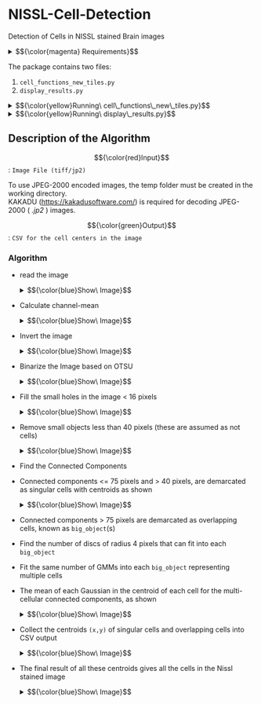 # NISSL-Cell-Detection
Detection of Cells in NISSL stained Brain images

<details>
  <summary> $${\color{magenta} Requirements}$$ </summary>

  + Python 3.7+
  + scikit-image
  + scikit-learn
  + matplotlib
  + pandas
  + pathlib
  + os
  + sys
  + shapely
  + numpy
  + $${\color{orange}KAKADU (!Optional) }$$
  
</details>


The package contains two files:
1. ```cell_functions_new_tiles.py ```
2. ```display_results.py ```

<details>
  <summary> $${\color{yellow}Running\ cell\_functions\_new\_tiles.py}$$ </summary>
  
  + $${\color{red}Input}$$: ```Image File (tiff/jp2)```
  
  + $${\color{green}Output}$$: ```CSV for the cell centers in the image```
  
  + $${\color{lightblue}Usage}$$: ``` python3 .\cell_functions_new_tiles.py .\test_image.tif ```
  
</details>

<details>
  <summary> $${\color{yellow}Running\ display\_results.py}$$ </summary>
  
  + $${\color{red}Input}$$: ```Image File (tiff/jp2)```, ```CSV for the cell centers in the image```
  
  + $${\color{green}Output}$$: ```Image with cell centers```
  
  + $${\color{lightblue}Usage}$$: ``` python3 .\display_results.py .\test_image.tif ```
  
</details>

## Description of the Algorithm

$${\color{red}Input}$$: ```Image File (tiff/jp2)```

To use JPEG-2000 encoded images, the temp folder must be created in the working directory.<br>
KAKADU (https://kakadusoftware.com/) is required for decoding JPEG-2000 ( _.jp2_ ) images. <br>

$${\color{green}Output}$$: ```CSV for the cell centers in the image```

### Algorithm

+ read the image <br>
  <details>
    <summary> $${\color{blue}Show\ Image}$$ </summary>
    ![image](./assets/test_image1.png)
  </details>
+ Calculate channel-mean <br>
  <details>
    <summary> $${\color{blue}Show\ Image}$$ </summary>
    
    ![channel_mean](./assets/channel_mean.png)
  
  </details>
+ Invert the image <br>
  <details>
    <summary> $${\color{blue}Show\ Image}$$ </summary>
    
    ![inverted_image](./assets/image_inv.png)
  
  </details>
+ Binarize the Image based on OTSU <br>
  <details>
    <summary> $${\color{blue}Show\ Image}$$ </summary>
    
    ![binary](./assets/binary.png)
  
  </details>
+ Fill the small holes in the image < 16 pixels <br>
  <details>
    <summary> $${\color{blue}Show\ Image}$$ </summary>
    
    ![small holes](./assets/remove_small_holes.png)
  
  </details>
+ Remove small objects less than 40 pixels (these are assumed as not cells) <br>
  <details>
    <summary> $${\color{blue}Show\ Image}$$ </summary>
    
    ![small objects](./assets/remove_small_objects.png)
  
  </details>
+ Find the Connected Components
+ Connected components <= 75 pixels and > 40 pixels, are demarcated as singular cells with centroids as shown <br>
  <details>
    <summary> $${\color{blue}Show\ Image}$$ </summary>
    
    ![singular](./assets/singular_cells.png)
  
  </details>
+ Connected components > 75 pixels are demarcated as overlapping cells, known as ```big_object```(s)
+ Find the number of discs of radius 4 pixels that can fit into each ```big_object```
+ Fit the same number of GMMs into each ```big_object``` representing multiple cells
+ The mean of each Gaussian in the centroid of each cell for the multi-cellular connected components, as shown <br>
  <details>
    <summary> $${\color{blue}Show\ Image}$$ </summary>
    
    ![multicell](./assets/multicell_components.png)

  </details>
+ Collect the centroids ```(x,y)``` of singular cells and overlapping cells into CSV output <br>
  <details>
    <summary> $${\color{blue}Show\ Image}$$ </summary>
    
    ![csv](./assets/csv_example.png)
  
  </details>
+ The final result of all these centroids gives all the cells in the Nissl stained image <br>
  <details>
    <summary> $${\color{blue}Show\ Image}$$ </summary>
    
    ![final](./assets/final_result.png)
  
  </details>
  
